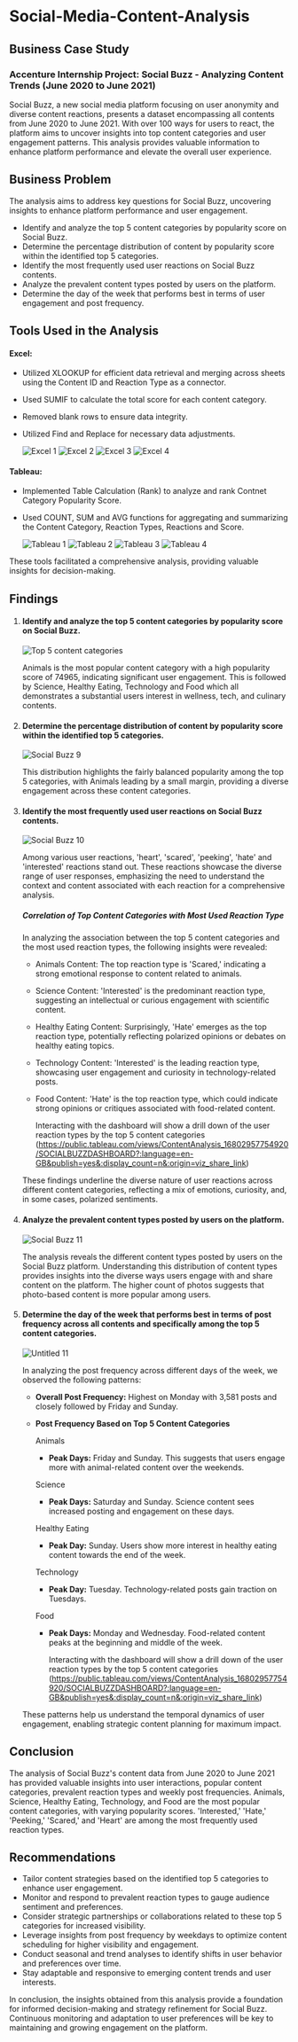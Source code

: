 # Social-Media-Content-Analysis

## Business Case Study
### Accenture Internship Project: Social Buzz - Analyzing Content Trends (June 2020 to June 2021)

Social Buzz, a new social media platform focusing on user anonymity and diverse content reactions, presents a dataset encompassing all contents from June 2020 to June 2021. With over 100 ways for users to react, the platform aims to uncover insights into top content categories and user engagement patterns. This analysis provides valuable information to enhance platform performance and elevate the overall user experience.

## Business Problem
The analysis aims to address key questions for Social Buzz, uncovering insights to enhance platform performance and user engagement.

   - Identify and analyze the top 5 content categories by popularity score on Social Buzz.
   - Determine the percentage distribution of content by popularity score within the identified top 5 categories.
   - Identify the most frequently used user reactions on Social Buzz contents.
   - Analyze the prevalent content types posted by users on the platform.
   - Determine the day of the week that performs best in terms of user engagement and post frequency.

## Tools Used in the Analysis

#### Excel:
  - Utilized XLOOKUP for efficient data retrieval and merging across sheets using the Content ID and Reaction Type as a connector.
  - Used SUMIF to calculate the total score for each content category.
  - Removed blank rows to ensure data integrity.
  - Utilized Find and Replace for necessary data adjustments.
    
    ![Excel 1](https://github.com/tolulopeoa/Social-media-content-analysis/assets/102050942/f7afad80-c535-463a-849a-f602ba5b2d11)
    ![Excel 2](https://github.com/tolulopeoa/Social-media-content-analysis/assets/102050942/8514e320-2619-420a-8c90-5704b3c340fb)
    ![Excel 3](https://github.com/tolulopeoa/Social-media-content-analysis/assets/102050942/e24c589c-6662-4ec1-9b61-aa3af0ca4f88)
    ![Excel 4](https://github.com/tolulopeoa/Social-media-content-analysis/assets/102050942/1bb0a196-732d-4dd7-8d16-8384098dbe17)


#### Tableau:
  - Implemented Table Calculation (Rank) to analyze and rank Contnet Category Popularity Score.
  - Used COUNT, SUM and AVG functions for aggregating and summarizing the Content Category, Reaction Types, Reactions and Score.
    
    ![Tableau 1](https://github.com/tolulopeoa/Social-media-content-analysis/assets/102050942/20bee7ca-e1a0-40b2-a0a4-89243b453d3d)
    ![Tableau 2](https://github.com/tolulopeoa/Social-media-content-analysis/assets/102050942/04a61366-00d6-4f3d-b4a0-9b495eca519e)
    ![Tableau 3](https://github.com/tolulopeoa/Social-media-content-analysis/assets/102050942/aed1bbf2-714b-43d5-b5d6-a982ac0976c6)
    ![Tableau 4](https://github.com/tolulopeoa/Social-media-content-analysis/assets/102050942/a89b5657-014f-4226-9072-12855a738105)

These tools facilitated a comprehensive analysis, providing valuable insights for decision-making.


## Findings
1.  #### Identify and analyze the top 5 content categories by popularity score on Social Buzz.
    ![Top 5 content categories](https://github.com/tolulopeoa/Social-media-content-analysis/assets/102050942/c158851b-424f-482b-b13c-359629f3cf0a)
    
    Animals is the most popular content category with a high popularity score of 74965, indicating significant user engagement. This is followed by Science, Healthy Eating, Technology 
    and Food which all demonstrates a substantial users interest in wellness, tech, and culinary contents. 


2. #### Determine the percentage distribution of content by popularity score within the identified top 5 categories.
   ![Social Buzz 9](https://github.com/tolulopeoa/Social-media-content-analysis/assets/102050942/b35d062a-558c-47f2-a764-66c9f665a2d3)

   This distribution highlights the fairly balanced popularity among the top 5 categories, with Animals leading by a small margin, providing a diverse engagement across these content 
   categories.


3. #### Identify the most frequently used user reactions on Social Buzz contents.
   ![Social Buzz 10](https://github.com/tolulopeoa/Social-media-content-analysis/assets/102050942/36850ad4-7691-48b4-8dff-63a584a33b24)

   Among various user reactions, 'heart', 'scared', 'peeking', 'hate' and 'interested' reactions stand out.
   These reactions showcase the diverse range of user responses, emphasizing the need to understand the context and content associated with each reaction for a comprehensive analysis.

   ##### Correlation of Top Content Categories with Most Used Reaction Type
   In analyzing the association between the top 5 content categories and the most used reaction types, the following insights were revealed:

     - Animals Content: The top reaction type is 'Scared,' indicating a strong emotional response to content related to animals.
     - Science Content: 'Interested' is the predominant reaction type, suggesting an intellectual or curious engagement with scientific content.
     - Healthy Eating Content: Surprisingly, 'Hate' emerges as the top reaction type, potentially reflecting polarized opinions or debates on healthy eating topics.
     - Technology Content: 'Interested' is the leading reaction type, showcasing user engagement and curiosity in technology-related posts.
     - Food Content: 'Hate' is the top reaction type, which could indicate strong opinions or critiques associated with food-related content.
       
         Interacting with the dashboard will show a drill down of the user reaction types by the top 5 content categories 
        (https://public.tableau.com/views/ContentAnalysis_16802957754920/SOCIALBUZZDASHBOARD?:language=en-GB&publish=yes&:display_count=n&:origin=viz_share_link)


   These findings underline the diverse nature of user reactions across different content categories, reflecting a mix of emotions, curiosity, and, in some cases, polarized sentiments.


4. #### Analyze the prevalent content types posted by users on the platform.
   ![Social Buzz 11](https://github.com/tolulopeoa/Social-media-content-analysis/assets/102050942/2ee7879c-c8fa-4f83-af81-5f5a81d602f3)

   The analysis reveals the different content types posted by users on the Social Buzz platform.
   Understanding this distribution of content types provides insights into the diverse ways users engage with and share content on the platform. The higher count of photos suggests 
   that photo-based content is more popular among users.
   

5. #### Determine the day of the week that performs best in terms of post frequency across all contents and specifically among the top 5 content categories.
    ![Untitled 11](https://github.com/tolulopeoa/Social-media-content-analysis/assets/102050942/a1b41623-a6b6-4e57-b41c-88eb9d6530f9)

    In analyzing the post frequency across different days of the week, we observed the following patterns:

    - **Overall Post Frequency:**
      Highest on Monday with 3,581 posts and closely followed by Friday and Sunday.

    - **Post Frequency Based on Top 5 Content Categories**
      
       Animals
       - **Peak Days:** Friday and Sunday. 
         This suggests that users engage more with animal-related content over the weekends.

       Science
       - **Peak Days:** Saturday and Sunday. 
         Science content sees increased posting and engagement on these days.

       Healthy Eating
       - **Peak Day:** Sunday.
         Users show more interest in healthy eating content towards the end of the week.

       Technology
       - **Peak Day:** Tuesday.
         Technology-related posts gain traction on Tuesdays.

       Food
       - **Peak Days:** Monday and Wednesday.
         Food-related content peaks at the beginning and middle of the week.
         
         Interacting with the dashboard will show a drill down of the user reaction types by the top 5 content categories 
        (https://public.tableau.com/views/ContentAnalysis_16802957754920/SOCIALBUZZDASHBOARD?:language=en-GB&publish=yes&:display_count=n&:origin=viz_share_link)
         
   These patterns help us understand the temporal dynamics of user engagement, enabling strategic content planning for maximum impact.



## Conclusion

The analysis of Social Buzz's content data from June 2020 to June 2021 has provided valuable insights into user interactions, popular content categories, prevalent reaction types and weekly post frequencies. Animals, Science, Healthy Eating, Technology, and Food are the most popular content categories, with varying popularity scores. 'Interested,' 'Hate,' 'Peeking,' 'Scared,' and 'Heart' are among the most frequently used reaction types.

## Recommendations

   - Tailor content strategies based on the identified top 5 categories to enhance user engagement.
   - Monitor and respond to prevalent reaction types to gauge audience sentiment and preferences.
   - Consider strategic partnerships or collaborations related to these top 5 categories for increased visibility.
   - Leverage insights from post frequency by weekdays to optimize content scheduling for higher visibility and engagement.
   - Conduct seasonal and trend analyses to identify shifts in user behavior and preferences over time.
   - Stay adaptable and responsive to emerging content trends and user interests.

In conclusion, the insights obtained from this analysis provide a foundation for informed decision-making and strategy refinement for Social Buzz. Continuous monitoring and adaptation to user preferences will be key to maintaining and growing engagement on the platform.
